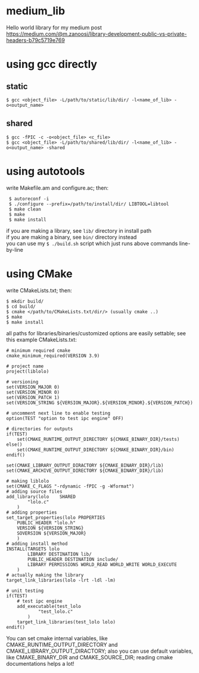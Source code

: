 # medium\_lib
Hello world library for my medium post https://medium.com/@m.zanoosi/library-development-public-vs-private-headers-b79c5719e769

# using gcc directly
## static
```
$ gcc <object_file> -L/path/to/static/lib/dir/ -l<name_of_lib> -o<output_name>
```
## shared
```
$ gcc -fPIC -c -o<object_file> <c_file>
$ gcc <object_file> -L/path/to/shared/lib/dir/ -l<name_of_lib> -o<output_name> -shared
```

# using autotools
write Makefile.am and configure.ac; then:
```
 $ autoreconf -i
 $ ./configure --prefix=/path/to/install/dir/ LIBTOOL=libtool
 $ make clean
 $ make
 $ make install
```
if you are making a library, see `lib/` directory in install path\
if you are making a binary, see `bin/` directory instead\
you can use my `$ ./build.sh` script which just runs above commands line-by-line

# using CMake
write CMakeLists.txt; then:
```
$ mkdir build/
$ cd build/
$ cmake </path/to/CMakeLists.txt/dir/> (usually cmake ..)
$ make
$ make install
```
all paths for libraries/binaries/customized options are easily settable;
see this example CMakeLists.txt:
```
# minimum required cmake
cmake_minimum_required(VERSION 3.9)

# project name
project(liblolo)

# versioning
set(VERSION_MAJOR 0)
set(VERSION_MINOR 0)
set(VERSION_PATCH 1)
set(VERSION_STRING ${VERSION_MAJOR}.${VERSION_MINOR}.${VERSION_PATCH})

# uncomment next line to enable testing
option(TEST "option to test ipc engine" OFF)

# directories for outputs
if(TEST)
	set(CMAKE_RUNTIME_OUTPUT_DIRECTORY ${CMAKE_BINARY_DIR}/tests)
else()
	set(CMAKE_RUNTIME_OUTPUT_DIRECTORY ${CMAKE_BINARY_DIR}/bin)
endif()

set(CMAKE_LIBRARY_OUTPUT_DIRACTORY ${CMAKE_BINARY_DIR}/lib)
set(CMAKE_ARCHIVE_OUTPUT_DIRECTORY ${CMAKE_BINARY_DIR}/lib)

# making liblolo
set(CMAKE_C_FLAGS "-rdynamic -fPIC -g -Wformat")
# adding source files
add_library(lolo	SHARED
		"lolo.c"
	)
# adding properties
set_target_properties(lolo PROPERTIES 
	PUBLIC_HEADER "lolo.h"
	VERSION ${VERSION_STRING}
	SOVERSION ${VERSION_MAJOR}
	)
# adding install method
INSTALL(TARGETS lolo 
        LIBRARY DESTINATION lib/
        PUBLIC_HEADER DESTINATION include/
        LIBRARY PERMISSIONS WORLD_READ WORLD_WRITE WORLD_EXECUTE
	)
# actually making the library
target_link_libraries(lolo -lrt -ldl -lm)

# unit testing
if(TEST)
	# test ipc engine
	add_executable(test_lolo
			"test_lolo.c"
		)
	target_link_libraries(test_lolo lolo)
endif()

```
You can set cmake internal variables, like CMAKE_RUNTIME_OUTPUT_DIRECTORY and CMAKE_LIBRARY_OUTPUT_DIRACTORY; also you can use default variables, like CMAKE_BINARY_DIR and CMAKE_SOURCE_DIR; reading cmake documentations helps a lot!
